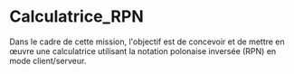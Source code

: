 # Calculatrice_RPN
Dans le cadre de cette mission, l'objectif est de concevoir et de mettre en œuvre une calculatrice utilisant la notation polonaise inversée (RPN) en mode client/serveur. 
